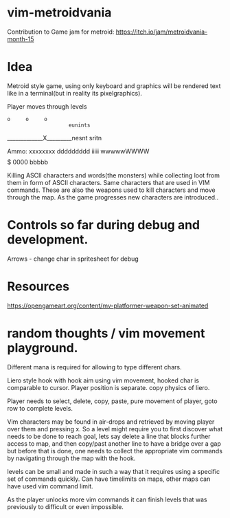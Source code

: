 # vim-metroidvania

Contribution to Game jam for metroid:
https://itch.io/jam/metroidvania-month-15

# Idea

Metroid style game, using only keyboard and graphics will be rendered text like in a terminal(but in reality its pixelgraphics). 

Player moves through levels

    o     o     o  
                        eunints
_____________X_________nesnt   sritn

Ammo: 
xxxxxxxx  ddddddddd     iiiii    wwwwwWWWW   $$$$$  0000  bbbbb

Killing ASCII characters and words(the monsters) while collecting loot from them in form of ASCII characters. Same characters that are used in VIM commands. These are also the weapons used to kill characters and move through the map. As the game progresses new characters are introduced..


# Controls so far during debug and development.

Arrows - change char in spritesheet for debug

# Resources 
https://opengameart.org/content/mv-platformer-weapon-set-animated

# random thoughts / vim movement playground.

Different mana is required for allowing to type different chars.

Liero style hook with hook aim using vim movement, hooked char is comparable to cursor. Player position is separate.
copy physics of liero.

Player needs to select, delete, copy, paste, pure movement of player, goto row to complete levels.

Vim characters may be found in air-drops and retrieved by moving player over them and pressing x. So a level might require you
to first discover what needs to be done to reach goal, lets say delete a line that blocks further access to map, and then copy/past another line
to have a bridge over a gap but before that is done, one needs to collect the appropriate vim commands by navigating through the map with the hook. 

levels can be small and made in such a way that it requires using a specific set of commands quickly. Can have timelimits on maps, other maps can have used vim command limit. 

As the player unlocks more vim commands it can finish levels that was previously to difficult or even impossible.


